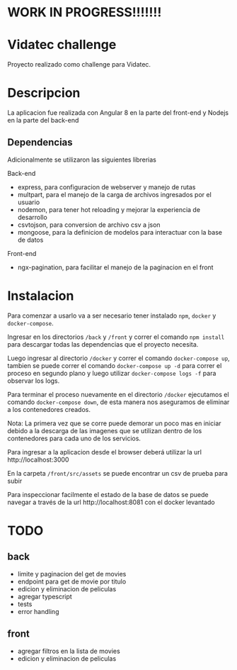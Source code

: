 # WORK IN PROGRESS!!!!!!!

# Vidatec challenge
Proyecto realizado como challenge para Vidatec. 

# Descripcion
La aplicacion fue realizada con Angular 8 en la parte del front-end y Nodejs en la parte del back-end

## Dependencias
Adicionalmente se utilizaron las siguientes librerias

Back-end
- express, para configuracion de webserver y manejo de rutas
- multpart, para el manejo de la carga de archivos ingresados por el usuario
- nodemon, para tener hot reloading y mejorar la experiencia de desarrollo
- csvtojson, para conversion de archivo csv a json
- mongoose, para la definicion de modelos para interactuar con la base de datos

Front-end
- ngx-pagination, para facilitar el manejo de la paginacion en el front

# Instalacion
Para comenzar a usarlo va a ser necesario tener instalado `npm`, `docker` y `docker-compose`.

Ingresar en los directorios `/back` y `/front` y correr el comando `npm install` para descargar todas las dependencias que el proyecto necesita.

Luego ingresar al directorio `/docker` y correr el comando `docker-compose up`, tambien se puede correr el comando `docker-compose up -d` para correr el proceso en segundo plano y luego utilizar `docker-compose logs -f` para observar los logs.

Para terminar el proceso nuevamente en el directorio `/docker` ejecutamos el comando `docker-compose down`, de esta manera nos aseguramos de eliminar a los contenedores creados.

Nota: La primera vez que se corre puede demorar un poco mas en iniciar debido a la descarga de las imagenes que se utilizan dentro de los contenedores para cada uno de los servicios.

Para ingresar a la aplicacion desde el browser deberá utilizar la url http://localhost:3000

En la carpeta `/front/src/assets` se puede encontrar un csv de prueba para subir

Para inspeccionar facilmente el estado de la base de datos se puede navegar a través de la url http://localhost:8081 con el docker levantado

# TODO
## back
- limite y paginacion del get de movies
- endpoint para get de movie por titulo
- edicion y eliminacion de peliculas
- agregar typescript
- tests
- error handling

## front
- agregar filtros en la lista de movies
- edicion y eliminacion de peliculas


